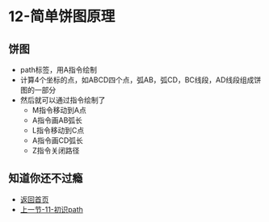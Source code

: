 # 12-简单饼图原理

## 饼图

* path标签，用A指令绘制
* 计算4个坐标的点，如ABCD四个点，弧AB，弧CD，BC线段，AD线段组成饼图的一部分
* 然后就可以通过指令绘制了
  * M指令移动到A点
  * A指令画AB弧长
  * L指令移动到C点
  * A指令画CD弧长
  * Z指令关闭路径

## 知道你还不过瘾

* [返回首页](../README.md)
* [上一节-11-初识path](../11-初识path/11-初识path.md)